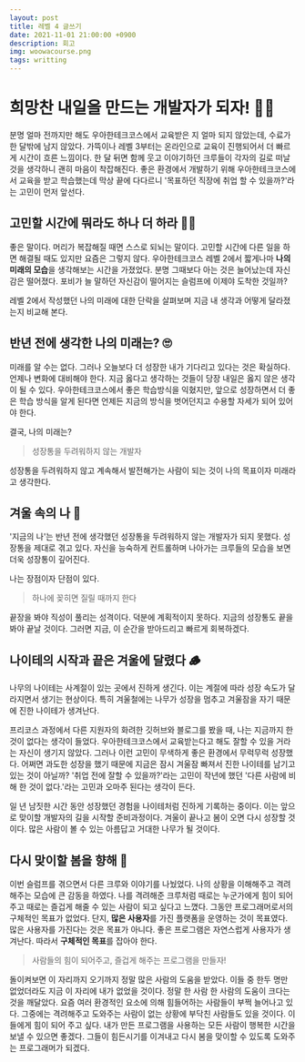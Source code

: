```yaml
---
layout: post
title: 레벨 4 글쓰기
date: 2021-11-01 21:00:00 +0900
description: 회고
img: woowacourse.png
tags: writting
---
```


# 희망찬 내일을 만드는 개발자가 되자! 👨‍💼

분명 얼마 전까지만 해도 우아한테크코스에서 교육받은 지 얼마 되지 않았는데, 수료가 한 달밖에 남지 않았다. 가뜩이나 레벨 3부터는 온라인으로 교육이 진행되어서 더 빠르게 시간이 흐른 느낌이다. 한 달 뒤면 함께 웃고 이야기하던 크루들이 각자의 길로 떠날 것을 생각하니 괜히 마음이 착잡해진다. 좋은 환경에서 개발하기 위해 우아한테크코스에서 교육을 받고 학습했는데 막상 끝에 다다르니 '목표하던 직장에 취업 할 수 있을까?'라는 고민이 먼저 앞선다.



## 고민할 시간에 뭐라도 하나 더 하라 🧑‍💻

좋은 말이다. 머리가 복잡해질 때면 스스로 되뇌는 말이다. 고민할 시간에 다른 일을 하면 해결될 때도 있지만 요즘은 그렇지 않다. 우아한테크코스 레벨 2에서 짧게나마 <b>나의 미래의 모습</b>을 생각해보는 시간을 가졌었다. 분명 그때보다 아는 것은 늘어났는데 자신감은 떨어졌다. 포비가 늘 말하던 자신감이 떨어지는 슬럼프에 이제야 도착한 것일까?

레벨 2에서 작성했던 나의 미래에 대한 단락을 살펴보며 지금 내 생각과 어떻게 달라졌는지 비교해 본다.



## 반년 전에 생각한 나의 미래는? 🙄

 미래를 알 수는 없다. 그러나 오늘보다 더 성장한 내가 기다리고 있다는 것은 확실하다. 언제나 변화에 대비해야 한다. 지금 옳다고 생각하는 것들이 당장 내일은 옳지 않은 생각이 될 수 있다. 우아한테크코스에서 좋은 학습방식을 익혔지만, 앞으로 성장하면서 더 좋은 학습 방식을 알게 된다면 언제든 지금의 방식을 벗어던지고 수용할 자세가 되어 있어야 한다. 

결국, 나의 미래는?

> 성장통을 두려워하지 않는 개발자

성장통을 두려워하지 않고 계속해서 발전해가는 사람이 되는 것이 나의 목표이자 미래라고 생각한다.



## 겨울 속의 나 🥶

'지금의 나'는 반년 전에 생각했던 성장통을 두려워하지 않는 개발자가 되지 못했다. 성장통을 제대로 겪고 있다. 자신을 능숙하게 컨트롤하며 나아가는 크루들의 모습을 보면 더욱 성장통이 깊어진다. 

나는 장점이자 단점이 있다.

> 하나에 꽂히면 질릴 때까지 한다

끝장을 봐야 직성이 풀리는 성격이다. 덕분에 계획적이지 못하다. 지금의 성장통도 끝을 봐야 끝날 것이다. 그러면 지금, 이 순간을 받아드리고 빠르게 회복하겠다.



## 나이테의 시작과 끝은 겨울에 달렸다 🪵

나무의 나이테는 사계절이 있는 곳에서 진하게 생긴다. 이는 계절에 따라 성장 속도가 달라지면서 생기는 현상이다. 특히 겨울철에는 나무가 성장을 멈추고 겨울잠을 자기 때문에 진한 나이테가 생겨난다.

프리코스 과정에서 다른 지원자의 화려한 깃허브와 블로그를 봤을 때, 나는 지금까지 한 것이 없다는 생각이 들었다. 우아한테크코스에서 교육받는다고 해도 잘할 수 있을 거라는 자신이 생기지 않았다. 그러나 이런 고민이 무색하게 좋은 환경에서 무럭무럭 성장했다. 어쩌면 과도한 성장을 했기 때문에 지금은 잠시 겨울잠 빠져서 진한 나이테를 남기고 있는 것이 아닐까? '취업 전에 잘할 수 있을까?'라는 고민이 작년에 했던 '다른 사람에 비해 한 것이 없다.'라는 고민과 오마주 된다는 생각이 든다.

일 년 남짓한 시간 동안 성장했던 경험을 나이테처럼 진하게 기록하는 중이다. 이는 앞으로 맞이할 개발자의 길을 시작할 준비과정이다. 겨울이 끝나고 봄이 오면 다시 성장할 것이다. 많은 사람이 볼 수 있는 아름답고 거대한 나무가 될 것이다.



## 다시 맞이할 봄을 향해 🌱

이번 슬럼프를 겪으면서 다른 크루와 이야기를 나눴었다. 나의 상황을 이해해주고 격려해주는 모습에 큰 감동을 하였다. 나를 격려해준 크루처럼 때로는 누군가에게 힘이 되어주고 때로는 즐겁게 해줄 수 있는 사람이 되고 싶다고 느꼈다. 그동안 프로그래머로서의 구체적인 목표가 없었다. 단지, <b>많은 사용자</b>를 가진 플랫폼을 운영하는 것이 목표였다. 많은 사용자를 가진다는 것은 목표가 아니다. 좋은 프로그램은 자연스럽게 사용자가 생겨난다. 따라서 <b>구체적인 목표</b>를 잡아야 한다.

> 사람들의 힘이 되어주고, 즐겁게 해주는 프로그램을 만들자!

돌이켜보면 이 자리까지 오기까지 정말 많은 사람의 도움을 받았다. 이들 중 한두 명만 없었더라도 지금 이 자리에 내가 없었을 것이다. 정말 한 사람 한 사람의 도움이 크다는 것을 깨달았다. 요즘 여러 환경적인 요소에 의해 힘들어하는 사람들이 부쩍 늘어나고 있다. 그중에는 격려해주고 도와주는 사람이 없는 상황에 부닥친 사람들도 있을 것이다. 이들에게 힘이 되어 주고 싶다. 내가 만든 프로그램을 사용하는 모든 사람이 행복한 시간을 보낼 수 있으면 좋겠다. 그들이 힘든시기를 이겨내고 다시 봄을 맞이할 수 있도록 도와주는 프로그래머가 되겠다.

